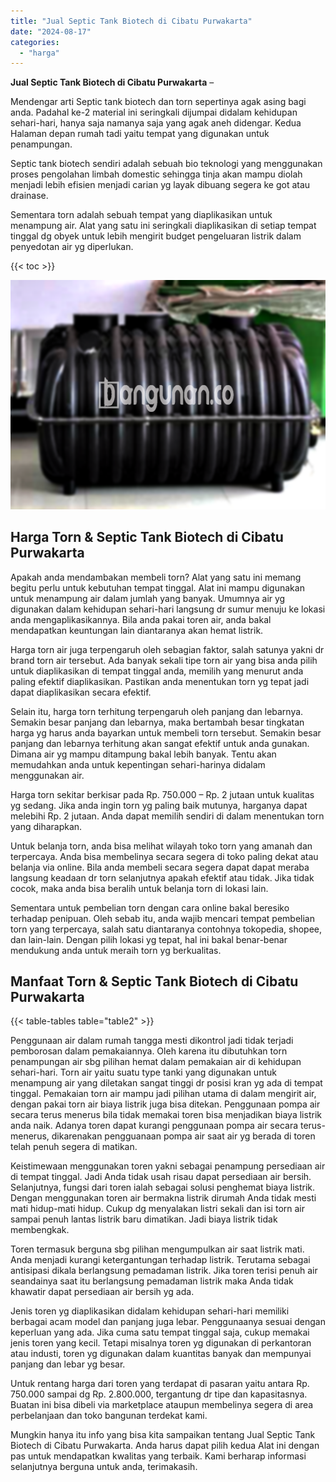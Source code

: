 ```yaml
---
title: "Jual Septic Tank Biotech di Cibatu Purwakarta"
date: "2024-08-17"
categories: 
  - "harga"
---
```


**Jual Septic Tank Biotech di Cibatu Purwakarta** –

Mendengar arti Septic tank biotech dan torn sepertinya agak asing bagi anda. Padahal ke-2 material ini seringkali dijumpai didalam kehidupan sehari-hari, hanya saja namanya saja yang agak aneh didengar. Kedua Halaman depan rumah tadi yaitu tempat yang digunakan untuk penampungan.

Septic tank biotech sendiri adalah sebuah bio teknologi yang menggunakan proses pengolahan limbah domestic sehingga tinja akan mampu diolah menjadi lebih efisien menjadi carian yg layak dibuang segera ke got atau drainase.

Sementara torn adalah sebuah tempat yang diaplikasikan untuk menampung air. Alat yang satu ini seringkali diaplikasikan di setiap tempat tinggal dg obyek untuk lebih mengirit budget pengeluaran listrik dalam penyedotan air yg diperlukan.

{{< toc >}}

![Jual Septic Tank Biotech di Cibatu Purwakarta](/images/jual-bio-septictank-07.png)

## Harga Torn & Septic Tank Biotech di Cibatu Purwakarta

Apakah anda mendambakan membeli torn? Alat yang satu ini memang begitu perlu untuk kebutuhan tempat tinggal. Alat ini mampu digunakan untuk menampung air dalam jumlah yang banyak. Umumnya air yg digunakan dalam kehidupan sehari-hari langsung dr sumur menuju ke lokasi anda mengaplikasikannya. Bila anda pakai toren air, anda bakal mendapatkan keuntungan lain diantaranya akan hemat listrik.

Harga torn air juga terpengaruh oleh sebagian faktor, salah satunya yakni dr brand torn air tersebut. Ada banyak sekali tipe torn air yang bisa anda pilih untuk diaplikasikan di tempat tinggal anda, memilih yang menurut anda paling efektif diaplikasikan. Pastikan anda menentukan torn yg tepat jadi dapat diaplikasikan secara efektif.

Selain itu, harga torn terhitung terpengaruh oleh panjang dan lebarnya. Semakin besar panjang dan lebarnya, maka bertambah besar tingkatan harga yg harus anda bayarkan untuk membeli torn tersebut. Semakin besar panjang dan lebarnya terhitung akan sangat efektif untuk anda gunakan. Dimana air yg mampu ditampung bakal lebih banyak. Tentu akan memudahkan anda untuk kepentingan sehari-harinya didalam menggunakan air.

Harga torn sekitar berkisar pada Rp. 750.000 – Rp. 2 jutaan untuk kualitas yg sedang. Jika anda ingin torn yg paling baik mutunya, harganya dapat melebihi Rp. 2 jutaan. Anda dapat memilih sendiri di dalam menentukan torn yang diharapkan.

Untuk belanja torn, anda bisa melihat wilayah toko torn yang amanah dan terpercaya. Anda bisa membelinya secara segera di toko paling dekat atau belanja via online. Bila anda membeli secara segera dapat dapat meraba langsung keadaan dr torn selanjutnya apakah efektif atau tidak. Jika tidak cocok, maka anda bisa beralih untuk belanja torn di lokasi lain.

Sementara untuk pembelian torn dengan cara online bakal beresiko terhadap penipuan. Oleh sebab itu, anda wajib mencari tempat pembelian torn yang terpercaya, salah satu diantaranya contohnya tokopedia, shopee, dan lain-lain. Dengan pilih lokasi yg tepat, hal ini bakal benar-benar mendukung anda untuk meraih torn yg berkualitas.

## Manfaat Torn & Septic Tank Biotech di Cibatu Purwakarta

{{< table-tables table="table2" >}}

Penggunaan air dalam rumah tangga mesti dikontrol jadi tidak terjadi pemborosan dalam pemakaiannya. Oleh karena itu dibutuhkan torn penampungan air sbg pilihan hemat dalam pemakaian air di kehidupan sehari-hari. Torn air yaitu suatu type tanki yang digunakan untuk menampung air yang diletakan sangat tinggi dr posisi kran yg ada di tempat tinggal. Pemakaian torn air mampu jadi pilihan utama di dalam mengirit air, dengan pakai torn air biaya listrik juga bisa ditekan. Penggunaan pompa air secara terus menerus bila tidak memakai toren bisa menjadikan biaya listrik anda naik. Adanya toren dapat kurangi penggunaan pompa air secara terus-menerus, dikarenakan pengguanaan pompa air saat air yg berada di toren telah penuh segera di matikan.

Keistimewaan menggunakan toren yakni sebagai penampung persediaan air di tempat tinggal. Jadi Anda tidak usah risau dapat persediaan air bersih. Selanjutnya, fungsi dari toren ialah sebagai solusi penghemat biaya listrik. Dengan menggunakan toren air bermakna listrik dirumah Anda tidak mesti mati hidup-mati hidup. Cukup dg menyalakan listri sekali dan isi torn air sampai penuh lantas listrik baru dimatikan. Jadi biaya listrik tidak membengkak.

Toren termasuk berguna sbg pilihan mengumpulkan air saat listrik mati. Anda menjadi kurangi ketergantungan terhadap listrik. Terutama sebagai antisipasi dikala berlangsung pemadaman listrik. Jika toren terisi penuh air seandainya saat itu berlangsung pemadaman listrik maka Anda tidak khawatir dapat persediaan air bersih yg ada.

Jenis toren yg diaplikasikan didalam kehidupan sehari-hari memiliki berbagai acam model dan panjang juga lebar. Penggunaanya sesuai dengan keperluan yang ada. Jika cuma satu tempat tinggal saja, cukup memakai jenis toren yang kecil. Tetapi misalnya toren yg digunakan di perkantoran atau industi, toren yg digunakan dalam kuantitas banyak dan mempunyai panjang dan lebar yg besar.

Untuk rentang harga dari toren yang terdapat di pasaran yaitu antara Rp. 750.000 sampai dg Rp. 2.800.000, tergantung dr tipe dan kapasitasnya. Buatan ini bisa dibeli via marketplace ataupun membelinya segera di area perbelanjaan dan toko bangunan terdekat kami.

Mungkin hanya itu info yang bisa kita sampaikan tentang Jual Septic Tank Biotech di Cibatu Purwakarta. Anda harus dapat pilih kedua Alat ini dengan pas untuk mendapatkan kwalitas yang terbaik. Kami berharap informasi selanjutnya berguna untuk anda, terimakasih.
